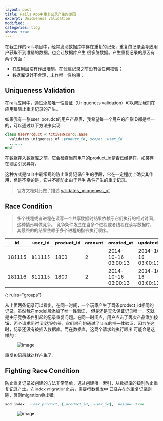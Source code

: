 ```yaml
---
layout: post
title: Rails App中重复记录产生的原因
excerpt: Uniqueness Validation
modified:
categories: blog
share: true
---
```


在我工作的rails项目中，经常发现数据库中存在重复的记录，重复的记录会导致用户获取不到准确的数据，也会让数据库产生
很多脏数据。产生重复记录的原因有两个方面：

* 在应用层没有作出限制，在创建记录之前没有做任何校验；
* 数据库设计不合理，未作唯一性约束；

## Uniqueness Validation

在rails应用中，通过添加唯一性验证（Uniqueness validation）可以帮助我们在应用层阻止重复记录的产生。

如果我有一张user_porudct的用户产品表，我希望每一个用户的产品ID都是唯一的，可以通过以下方法来实现:

```ruby
class UserProduct < ActiveRecord::Base
  validates_uniqueness_of :product_id, scope: :user_id
  ......
end
```

在数据存入数据库之前，它会检查当前用户的product_id是否已经存在，如果存在则会引发异常。

这种方式是rails中最常规的防止重复记录产生的手段，它在一定程度上确实其作用，但是不幸的是，它并不能防止由于竞争
条件产生的重复记录。

> 官方文档对此做了描述 [validates_uniqueness_of](http://api.rubyonrails.org/classes/ActiveRecord/Validations/ClassMethods.html#method-i-validates_uniqueness_of)

## Race Condition

> 多个线程或者进程在读写一个共享数据时结果依赖于它们执行的相对时间，这种情形叫做竞争。
竞争条件发生在当多个进程或者线程在读写数据时，其最终的的结果依赖于多个进程的指令执行顺序。

| id     | user_id | product_id | amount | created_at        | updated_at         |
|--------|---------|------------|--------|-------------------|--------------------|
|181115  |811115   |1800        |2       |2014-10-16 03:00:13|2014-10-16 03:00:13 |
|181116  |811115   |1800        |2       |2014-10-16 03:00:13|2014-10-16 03:00:13 |
{: rules="groups"}

从上面两条记录可以看出，在同一时间，一个玩家产生了两条product_id相同的记录，虽然我在model层添加了唯一性验证，
但是还是无法保证记录唯一，这就是由于竞争条件引起的记录重复问题。在同一时间点，用户点击了两次产品添加按钮，两个请求同时
到达服务器，它们顺利的通过了rails的唯一性验证，因为在这时，记录还没有被插入数据库。而在数据库，这两个请求的执行顺序
可能会是这样的：

<figure>
  <img src="/images/duplicate_01.png" alt="image">
</figure>

重复的记录就这样产生了。

## Fighting Race Condition

防止重复记录被创建的方法非常简单，通过创建唯一索引，从数据库的级别防止重复记录产生。在index migration之前，需要将数据库中
已经存在的重复记录删除，否则migration会出错。

```ruby
add_index  :user_product, [:product_id, :user_id],  unique: true
```

<figure>
  <img src="/images/duplicate_02.png" alt="image">
</figure>
